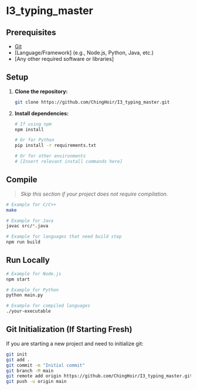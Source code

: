 # I3_typing_master



## Prerequisites

- [Git](https://git-scm.com/)
- [Language/Framework] (e.g., Node.js, Python, Java, etc.)
- [Any other required software or libraries]

## Setup

1. **Clone the repository:**
   ```sh
   git clone https://github.com/ChingHoir/I3_typing_master.git

   ```

2. **Install dependencies:**
   ```sh
   # If using npm
   npm install

   # Or for Python
   pip install -r requirements.txt

   # Or for other environments
   # [Insert relevant install commands here]
   ```

## Compile

> _Skip this section if your project does not require compilation._

```sh
# Example for C/C++
make

# Example for Java
javac src/*.java

# Example for languages that need build step
npm run build
```

## Run Locally

```sh
# Example for Node.js
npm start

# Example for Python
python main.py

# Example for compiled languages
./your-executable
```

## Git Initialization (If Starting Fresh)

If you are starting a new project and need to initialize git:

```sh
git init
git add .
git commit -m "Initial commit"
git branch -M main
git remote add origin https://github.com/ChingHoir/I3_typing_master.git
git push -u origin main
```


